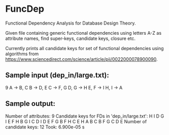 # FuncDep
Functional Dependency Analysis for Database Design Theory.

Given file containing generic functional dependencies using letters A-Z as attribute names, find super-keys, candidate keys, closure etc.

Currently prints all candidate keys for set of functional dependencies using algorithms from https://www.sciencedirect.com/science/article/pii/0022000078900090.

## Sample input (dep_in/large.txt):
9
A -> B, C
B -> D, E
C -> F, G
D, G -> H
E, F -> I
H, I -> A


## Sample output:
Number of attributes: 9
Candidate keys for FDs in 'dep_in/large.txt':
H I 
D G I 
E F H 
B G I 
C D I 
D E F G 
B F H 
C E H 
A 
B C 
B F G 
C D E 
Number of candidate keys: 12
Took: 6.900e-05 s
